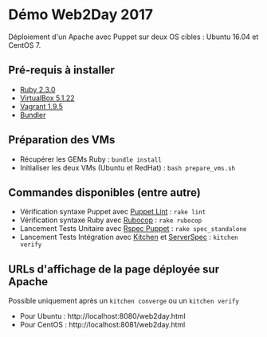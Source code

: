 # Démo Web2Day 2017

Déploiement d'un Apache avec Puppet sur deux OS cibles : Ubuntu 16.04 et CentOS 7.

## Pré-requis à installer

- [Ruby 2.3.0](https://rvm.io/)
- [VirtualBox 5.1.22](https://www.virtualbox.org/)
- [Vagrant 1.9.5](https://www.vagrantup.com/)
- [Bundler](http://bundler.io/)

## Préparation des VMs

- Récupérer les GEMs Ruby : `bundle install`
- Initialiser les deux VMs (Ubuntu et RedHat) : `bash prepare_vms.sh`

## Commandes disponibles (entre autre)

- Vérification syntaxe Puppet avec [Puppet Lint](http://puppet-lint.com/) : `rake lint`
- Vérification syntaxe Ruby avec [Rubocop](https://github.com/bbatsov/rubocop/) : `rake rubocop`
- Lancement Tests Unitaire avec [Rspec Puppet](http://rspec-puppet.com/) : `rake spec_standalone`
- Lancement Tests Intégration avec [Kitchen](http://kitchen.ci/) et [ServerSpec](http://serverspec.org/) : `kitchen verify`

## URLs d'affichage de la page déployée sur Apache

Possible uniquement après un `kitchen converge` ou un `kitchen verify` 

- Pour Ubuntu : http://localhost:8080/web2day.html 
- Pour CentOS : http://localhost:8081/web2day.html

